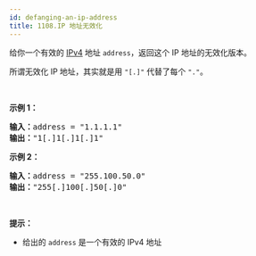 ```yaml
---
id: defanging-an-ip-address
title: 1108.IP 地址无效化
---
```

给你一个有效的 [IPv4](https://baike.baidu.com/item/IPv4) 地址 <code>address</code>，返回这个 IP 地址的无效化版本。

所谓无效化 IP 地址，其实就是用 <code>&#34;[.]&#34;</code> 代替了每个 <code>&#34;.&#34;</code>。

 

**示例 1：**


<pre><strong>输入：</strong>address = &#34;1.1.1.1&#34;<br/><strong>输出：</strong>&#34;1[.]1[.]1[.]1&#34;<br/></pre>

**示例 2：**


<pre><strong>输入：</strong>address = &#34;255.100.50.0&#34;<br/><strong>输出：</strong>&#34;255[.]100[.]50[.]0&#34;<br/></pre>

 

**提示：**


- 给出的 <code>address</code> 是一个有效的 IPv4 地址
